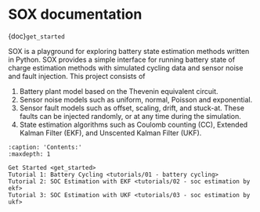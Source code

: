 # SOX documentation

{doc}`get_started`

SOX is a playground for exploring battery state estimation methods written in Python. SOX provides a simple 
interface for running battery state of charge estimation methods with 
simulated cycling data and sensor noise and fault injection. This project consists of 

1. Battery plant model based on the Thevenin equivalent circuit.
2. Sensor noise models such as uniform, normal, Poisson and exponential. 
3. Sensor fault models such as offset, scaling, drift, and stuck-at. These faults can be injected randomly, or at any time during the simulation.
4. State estimation algorithms such as Coulomb counting (CC), Extended Kalman Filter (EKF), 
and Unscented Kalman Filter (UKF).

```{toctree}
:caption: 'Contents:'
:maxdepth: 1

Get Started <get_started>
Tutorial 1: Battery Cycling <tutorials/01 - battery cycling>
Tutorial 2: SOC Estimation with EKF <tutorials/02 - soc estimation by ekf>
Tutorial 3: SOC Estimation with UKF <tutorials/03 - soc estimation by ukf>
```